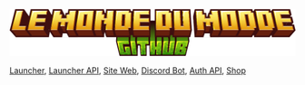 ![Schema](./logo.png)

[Launcher](https://github.com/Le-Monde-Du-Modee/launcher),
[Launcher API](https://github.com/Le-Monde-Du-Modee/launcher-api),
[Site Web](https://github.com/Le-Monde-Du-Modee/website),
[Discord Bot](https://github.com/Le-Monde-Du-Modee/discord-bot),
[Auth API](https://github.com/Le-Monde-Du-Modee/auth),
[Shop](https://github.com/Le-Monde-Du-Modee/shop)